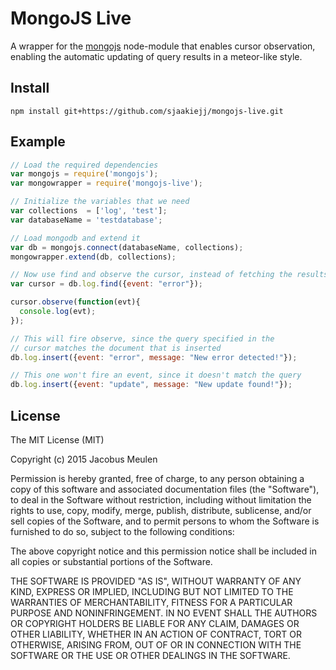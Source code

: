 # MongoJS Live
A wrapper for the [mongojs](https://github.com/mafintosh/mongojs) node-module that enables cursor observation, enabling the automatic updating of query results in a meteor-like style.

## Install
```
npm install git+https://github.com/sjaakiejj/mongojs-live.git
```

## Example
```javascript
// Load the required dependencies
var mongojs = require('mongojs');
var mongowrapper = require('mongojs-live');

// Initialize the variables that we need
var collections  = ['log', 'test'];
var databaseName = 'testdatabase'; 

// Load mongodb and extend it
var db = mongojs.connect(databaseName, collections);
mongowrapper.extend(db, collections);

// Now use find and observe the cursor, instead of fetching the results
var cursor = db.log.find({event: "error"});

cursor.observe(function(evt){
  console.log(evt);
});

// This will fire observe, since the query specified in the
// cursor matches the document that is inserted
db.log.insert({event: "error", message: "New error detected!"});

// This one won't fire an event, since it doesn't match the query
db.log.insert({event: "update", message: "New update found!"});

```

## License
The MIT License (MIT)

Copyright (c) 2015 Jacobus Meulen

Permission is hereby granted, free of charge, to any person obtaining a copy
of this software and associated documentation files (the "Software"), to deal
in the Software without restriction, including without limitation the rights
to use, copy, modify, merge, publish, distribute, sublicense, and/or sell
copies of the Software, and to permit persons to whom the Software is
furnished to do so, subject to the following conditions:

The above copyright notice and this permission notice shall be included in
all copies or substantial portions of the Software.

THE SOFTWARE IS PROVIDED "AS IS", WITHOUT WARRANTY OF ANY KIND, EXPRESS OR
IMPLIED, INCLUDING BUT NOT LIMITED TO THE WARRANTIES OF MERCHANTABILITY,
FITNESS FOR A PARTICULAR PURPOSE AND NONINFRINGEMENT. IN NO EVENT SHALL THE
AUTHORS OR COPYRIGHT HOLDERS BE LIABLE FOR ANY CLAIM, DAMAGES OR OTHER
LIABILITY, WHETHER IN AN ACTION OF CONTRACT, TORT OR OTHERWISE, ARISING FROM,
OUT OF OR IN CONNECTION WITH THE SOFTWARE OR THE USE OR OTHER DEALINGS IN
THE SOFTWARE.